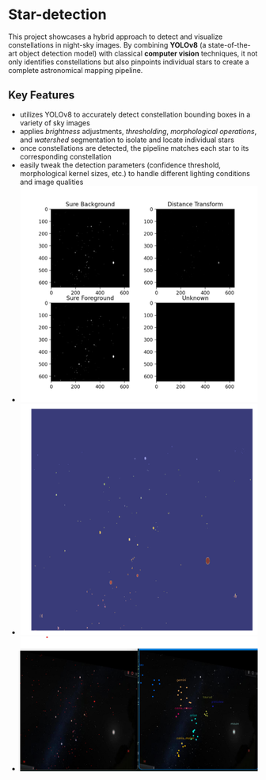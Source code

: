 # Star-detection
This project showcases a hybrid approach to detect and visualize constellations in night-sky images. By combining **YOLOv8** (a state-of-the-art object detection model) with classical **computer vision** techniques, it not only identifies constellations but also pinpoints individual stars to create a complete astronomical mapping pipeline.

## Key Features
- utilizes YOLOv8 to accurately detect constellation bounding boxes in a variety of sky images
- applies *brightness* adjustments, *thresholding*, *morphological operations*, and *watershed* segmentation to isolate and locate individual stars
- once constellations are detected, the pipeline matches each star to its corresponding constellation
- easily tweak the detection parameters (confidence threshold, morphological kernel sizes, etc.) to handle different lighting conditions and image qualities
- ![first method data](https://github.com/andreea-ghe/Star-detection/blob/main/star1.png)
- ![first_method watershed](https://github.com/andreea-ghe/Star-detection/blob/main/star2.png)
- ![first method detected stars](https://github.com/andreea-ghe/Star-detection/blob/main/star3.png)
